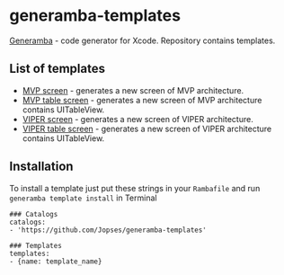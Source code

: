 # generamba-templates
[Generamba](https://github.com/rambler-digital-solutions/Generamba) - code generator for Xcode. Repository contains templates.

## List of templates

* [MVP screen](https://github.com/Jopses/generamba-templates/tree/master/main_mvp_screen) - generates a new screen of MVP architecture.
* [MVP table screen](https://github.com/Jopses/generamba-templates/tree/master/main_mvp_table_screen) - generates a new screen of MVP architecture contains UITableView.
* [VIPER screen](https://github.com/Jopses/generamba-templates/tree/master/main_viper_screen) - generates a new screen of VIPER architecture.
* [VIPER table screen](https://github.com/Jopses/generamba-templates/tree/master/main_viper_table_screen) - generates a new screen of VIPER architecture contains UITableView.

## Installation

To install a template just put these strings in your `Rambafile` and run `generamba template install` in Terminal

```
### Catalogs
catalogs:
- 'https://github.com/Jopses/generamba-templates'

### Templates
templates:
- {name: template_name}
```
